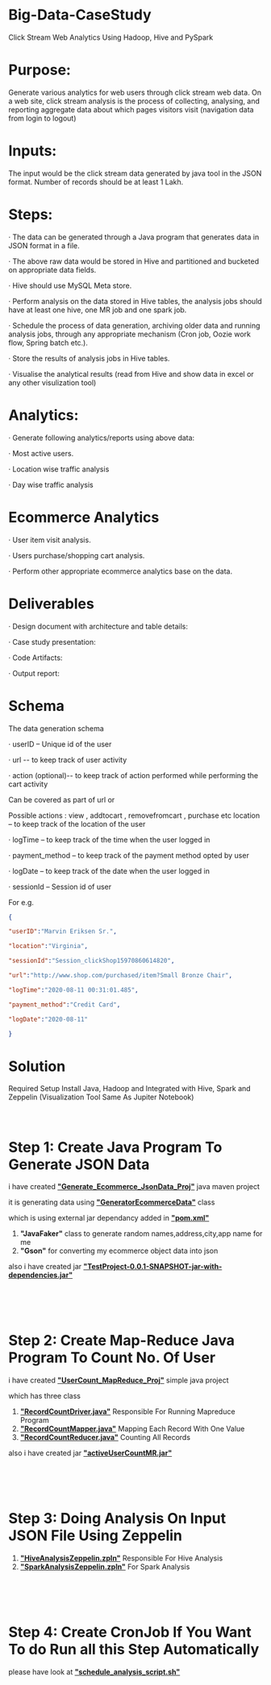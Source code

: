 # Big-Data-CaseStudy
Click Stream Web Analytics Using Hadoop, Hive and PySpark


# Purpose:

Generate various analytics for web users through click stream web data. On a web site, click stream analysis is the process of collecting, analysing, and reporting aggregate data about which pages visitors visit (navigation data from login to logout)

# Inputs:

The input would be the click stream data generated by java tool in the JSON format. Number of records should be at least 1 Lakh.

# Steps:

· The data can be generated through a Java program that generates data in JSON format in a file.

· The above raw data would be stored in Hive and partitioned and bucketed on appropriate data fields.

· Hive should use MySQL Meta store.

· Perform analysis on the data stored in Hive tables, the analysis jobs should have at least one hive, one MR job and one spark job.

· Schedule the process of data generation, archiving older data and running analysis jobs, through any appropriate mechanism (Cron job, Oozie work flow, Spring batch etc.).

· Store the results of analysis jobs in Hive tables.

· Visualise the analytical results (read from Hive and show data in excel or any other visulization tool)

# Analytics:

· Generate following analytics/reports using above data:

· Most active users.

· Location wise traffic analysis

· Day wise traffic analysis

# Ecommerce Analytics

· User item visit analysis.

· Users purchase/shopping cart analysis.

· Perform other appropriate ecommerce analytics base on the data.

# Deliverables

· Design document with architecture and table details:

· Case study presentation:

· Code Artifacts:

· Output report:

# Schema

The data generation schema

· userID – Unique id of the user

· url -- to keep track of user activity

· action (optional)-- to keep track of action performed while performing the cart activity

Can be covered as part of url or

Possible actions : view , addtocart , removefromcart , purchase etc location – to keep track of the location of the user

· logTime – to keep track of the time when the user logged in

· payment_method – to keep track of the payment method opted by user

· logDate – to keep track of the date when the user logged in

· sessionId – Session id of user

For e.g.
```json
{

"userID":"Marvin Eriksen Sr.",

"location":"Virginia",

"sessionId":"Session_clickShop15970860614820",

"url":"http://www.shop.com/purchased/item?Small Bronze Chair",

"logTime":"2020-08-11 00:31:01.485",

"payment_method":"Credit Card",

"logDate":"2020-08-11"

} 
```
# Solution

Required Setup
Install Java, Hadoop and Integrated with Hive, Spark and Zeppelin (Visualization Tool Same As Jupiter Notebook) 
</br></br></br>
# Step 1: Create Java Program To Generate JSON Data
i have created [<b>"Generate_Ecommerce_JsonData_Proj"</b>](https://github.com/kiranugalmugale15/Big-Data-CaseStudy/tree/main/Generate_Ecommerce_JsonData_Proj) java maven project

it is generating data using [<b>"GeneratorEcommerceData"</b>](https://github.com/kiranugalmugale15/Big-Data-CaseStudy/blob/main/Generate_Ecommerce_JsonData_Proj/src/main/java/GeneratorEcommerceData.java) class 

which is using external jar dependancy added in [<b>"pom.xml"</b>](https://github.com/kiranugalmugale15/Big-Data-CaseStudy/blob/main/Generate_Ecommerce_JsonData_Proj/pom.xml)
1. <b>"JavaFaker"</b> class to generate random names,address,city,app name for me
2. <b>"Gson"</b> for converting my ecommerce object data into json

also i have created jar [<b>"TestProject-0.0.1-SNAPSHOT-jar-with-dependencies.jar"</b>](https://github.com/kiranugalmugale15/Big-Data-CaseStudy/tree/main/Generate_Ecommerce_JsonData_Proj/target)

</br></br></br>
# Step 2: Create Map-Reduce Java Program To Count No. Of User
i have created [<b>"UserCount_MapReduce_Proj"</b>]([https://github.com/kiranugalmugale15/Big-Data-CaseStudy/tree/main/Generate_Ecommerce_JsonData_Proj](https://github.com/kiranugalmugale15/Big-Data-CaseStudy/tree/main/UserCount_MapReduce_Proj)) simple java project

which has three class 
1. [<b>"RecordCountDriver.java"</b>](https://github.com/kiranugalmugale15/Big-Data-CaseStudy/blob/main/UserCount_MapReduce_Proj/RecordCountDriver.java) Responsible For Running Mapreduce Program
2. [<b>"RecordCountMapper.java"</b>](https://github.com/kiranugalmugale15/Big-Data-CaseStudy/blob/main/UserCount_MapReduce_Proj/RecordCountMapper.java) Mapping Each Record With One Value
3. [<b>"RecordCountReducer.java"</b>](https://github.com/kiranugalmugale15/Big-Data-CaseStudy/blob/main/UserCount_MapReduce_Proj/RecordCountReducer.java) Counting All Records

also i have created jar [<b>"activeUserCountMR.jar"</b>](https://github.com/kiranugalmugale15/Big-Data-CaseStudy/tree/main/UserCount_MapReduce_Proj)

</br></br></br>
# Step 3: Doing Analysis On Input JSON File Using Zeppelin
1. [<b>"HiveAnalysisZeppelin.zpln"</b>](https://github.com/kiranugalmugale15/Big-Data-CaseStudy/blob/main/ZeppelinNotBooks/HiveAnalysisZeppelin.zpln) Responsible For Hive Analysis
2. [<b>"SparkAnalysisZeppelin.zpln"</b>](https://github.com/kiranugalmugale15/Big-Data-CaseStudy/blob/main/ZeppelinNotBooks/SparkAnalysisZeppelin.zpln) For Spark Analysis

</br></br></br>
# Step 4: Create CronJob If You Want To do Run all this Step Automatically
please have look at [<b>"schedule_analysis_script.sh"</b>](https://github.com/kiranugalmugale15/Big-Data-CaseStudy/edit/main/CronJob%20Script/schedule_analysis_script.sh)

